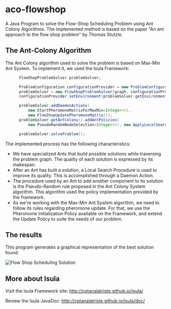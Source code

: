 # aco-flowshop
A Java Program to solve the Flow-Shop Scheduling Problem using Ant Colony Algorithms. The implemented method is based on the paper "An ant approach to the flow shop problem" by Thomas Stutzle.

The Ant-Colony Algorithm
------------------------
The Ant Colony algorithm used to solve the problem is based on Max-Min Ant System. To implement it, we used the Isula Framework:

```java
      FlowShopProblemSolver problemSolver;

      ProblemConfiguration configurationProvider = new ProblemConfiguration();
      problemSolver = new FlowShopProblemSolver(graph, configurationProvider);
      configurationProvider.setEnvironment(problemSolver.getEnvironment());

      problemSolver.addDaemonActions(
          new StartPheromoneMatrixForMaxMin<Integer>(),
          new FlowShopUpdatePheromoneMatrix());
      problemSolver.getAntColony().addAntPolicies(
          new PseudoRandomNodeSelection<Integer>(), new ApplyLocalSearch());

      problemSolver.solveProblem();
```

The implemented process has the following characteristics:
* We have specialized Ants that build possible solutions while traversing the problem graph. The quality of each solution is expressed by its makespan.
* After an Ant has built a solution, a Local Search Procedure is used to improve its quality. This is accomplished through a Daemon Action.
* The procedure used by an Ant to add another component to its solution is the Pseudo-Random rule proposed in the Ant Colony System algorithm. This algorithm used the policy implementation provided by the framework.
* As we're working with the Max-Min Ant System algorithm, we need to follow its rules regarding pheromone update. For that, we use the Pheromone Initialization Policy available on the Framework, and extend the Update Policy to suite the needs of our problem.

The results
-----------
This program generates a graphical representation of the best solution found:

![Flow Shop Scheduling Solution](http://cptanalatriste.github.io/isula/img/flowshop-solution.PNG)

More about Isula
----------------
Visit the Isula Framework site: http://cptanalatriste.github.io/isula/

Review the Isula JavaDoc: http://cptanalatriste.github.io/isula/doc/
